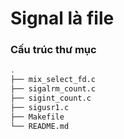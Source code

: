 # Signal là file

### **Cấu trúc thư mục** ###

```bash
.
├── mix_select_fd.c
├── sigalrm_count.c
├── sigint_count.c
├── sigusr1.c
├── Makefile
└── README.md
```



